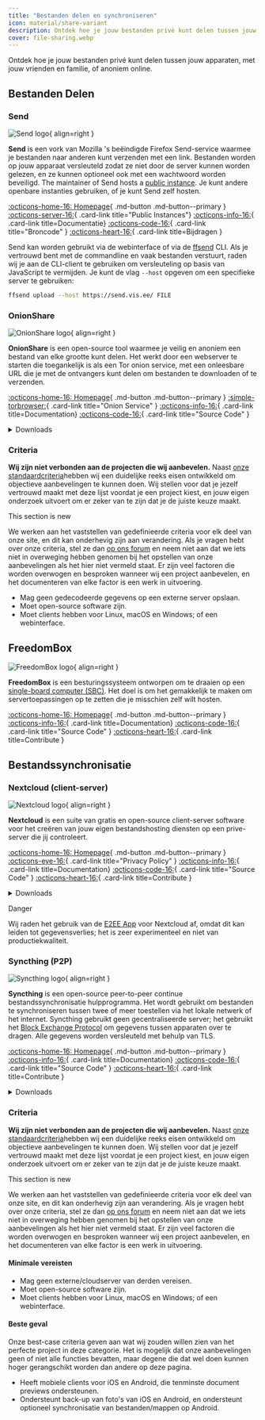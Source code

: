 ```yaml
---
title: "Bestanden delen en synchroniseren"
icon: material/share-variant
description: Ontdek hoe je jouw bestanden privé kunt delen tussen jouw apparaten, met jouw vrienden en familie, of anoniem online.
cover: file-sharing.webp
---
```


Ontdek hoe je jouw bestanden privé kunt delen tussen jouw apparaten, met jouw vrienden en familie, of anoniem online.

## Bestanden Delen

### Send

<div class="admonition recommendation" markdown>

![Send logo](assets/img/file-sharing-sync/send.svg){ align=right }

**Send** is een vork van Mozilla 's beëindigde Firefox Send-service waarmee je bestanden naar anderen kunt verzenden met een link. Bestanden worden op jouw apparaat versleuteld zodat ze niet door de server kunnen worden gelezen, en ze kunnen optioneel ook met een wachtwoord worden beveiligd. The maintainer of Send hosts a [public instance](https://send.vis.ee). Je kunt andere openbare instanties gebruiken, of je kunt Send zelf hosten.

[:octicons-home-16: Homepage](https://send.vis.ee){ .md-button .md-button--primary }
[:octicons-server-16:](https://github.com/timvisee/send-instances){ .card-link title="Public Instances"}
[:octicons-info-16:](https://github.com/timvisee/send#readme){ .card-link title=Documentatie}
[:octicons-code-16:](https://github.com/timvisee/send){ .card-link title="Broncode" }
[:octicons-heart-16:](https://github.com/sponsors/timvisee){ .card-link title=Bijdragen }

</details>

</div>

Send kan worden gebruikt via de webinterface of via de [ffsend](https://github.com/timvisee/ffsend) CLI. Als je vertrouwd bent met de commandline en vaak bestanden verstuurt, raden wij je aan de CLI-client te gebruiken om versleuteling op basis van JavaScript te vermijden. Je kunt de vlag `--host` opgeven om een specifieke server te gebruiken:

```bash
ffsend upload --host https://send.vis.ee/ FILE
```

### OnionShare

<div class="admonition recommendation" markdown>

![OnionShare logo](assets/img/file-sharing-sync/onionshare.svg){ align=right }

**OnionShare** is een open-source tool waarmee je veilig en anoniem een bestand van elke grootte kunt delen. Het werkt door een webserver te starten die toegankelijk is als een Tor onion service, met een onleesbare URL die je met de ontvangers kunt delen om bestanden te downloaden of te verzenden.

[:octicons-home-16: Homepage](https://onionshare.org){ .md-button .md-button--primary }
[:simple-torbrowser:](http://lldan5gahapx5k7iafb3s4ikijc4ni7gx5iywdflkba5y2ezyg6sjgyd.onion){ .card-link title="Onion Service" }
[:octicons-info-16:](https://docs.onionshare.org){ .card-link title=Documentation}
[:octicons-code-16:](https://github.com/onionshare/onionshare){ .card-link title="Source Code" }

<details class="downloads" markdown>
<summary>Downloads</summary>

- [:simple-windows11: Windows](https://onionshare.org/#download)
- [:simple-apple: macOS](https://onionshare.org/#download)
- [:simple-linux: Linux](https://onionshare.org/#download)

</details>

</div>

### Criteria

**Wij zijn niet verbonden aan de projecten die wij aanbevelen.** Naast [onze standaardcriteria](about/criteria.md)hebben wij een duidelijke reeks eisen ontwikkeld om objectieve aanbevelingen te kunnen doen. Wij stellen voor dat je jezelf vertrouwd maakt met deze lijst voordat je een project kiest, en jouw eigen onderzoek uitvoert om er zeker van te zijn dat je de juiste keuze maakt.

<div class="admonition example" markdown>
<p class="admonition-title">This section is new</p>

We werken aan het vaststellen van gedefinieerde criteria voor elk deel van onze site, en dit kan onderhevig zijn aan verandering. Als je vragen hebt over onze criteria, stel ze dan [op ons forum](https://discuss.privacyguides.net/latest) en neem niet aan dat we iets niet in overweging hebben genomen bij het opstellen van onze aanbevelingen als het hier niet vermeld staat. Er zijn veel factoren die worden overwogen en besproken wanneer wij een project aanbevelen, en het documenteren van elke factor is een werk in uitvoering.

</div>

- Mag geen gedecodeerde gegevens op een externe server opslaan.
- Moet open-source software zijn.
- Moet clients hebben voor Linux, macOS en Windows; of een webinterface.

## FreedomBox

<div class="admonition recommendation" markdown>

![FreedomBox logo](assets/img/file-sharing-sync/freedombox.svg){ align=right }

**FreedomBox** is een besturingssysteem ontworpen om te draaien op een [single-board computer (SBC)](https://en.wikipedia.org/wiki/Single-board_computer). Het doel is om het gemakkelijk te maken om servertoepassingen op te zetten die je misschien zelf wilt hosten.

[:octicons-home-16: Homepage](https://freedombox.org){ .md-button .md-button--primary }
[:octicons-info-16:](https://wiki.debian.org/FreedomBox/Manual){ .card-link title=Documentation}
[:octicons-code-16:](https://salsa.debian.org/freedombox-team/freedombox){ .card-link title="Source Code" }
[:octicons-heart-16:](https://freedomboxfoundation.org/donate){ .card-link title=Contribute }

</details>

</div>

## Bestandssynchronisatie

### Nextcloud (client-server)

<div class="admonition recommendation" markdown>

![Nextcloud logo](assets/img/productivity/nextcloud.svg){ align=right }

**Nextcloud** is een suite van gratis en open-source client-server software voor het creëren van jouw eigen bestandshosting diensten op een prive-server die jij controleert.

[:octicons-home-16: Homepage](https://nextcloud.com){ .md-button .md-button--primary }
[:octicons-eye-16:](https://nextcloud.com/privacy){ .card-link title="Privacy Policy" }
[:octicons-info-16:](https://nextcloud.com/support){ .card-link title=Documentation}
[:octicons-code-16:](https://github.com/nextcloud){ .card-link title="Source Code" }
[:octicons-heart-16:](https://nextcloud.com/contribute){ .card-link title=Contribute }

<details class="downloads" markdown>
<summary>Downloads</summary>

- [:simple-googleplay: Google Play](https://play.google.com/store/apps/details?id=com.nextcloud.client)
- [:simple-appstore: App Store](https://apps.apple.com/app/id1125420102)
- [:simple-github: GitHub](https://github.com/nextcloud/android/releases)
- [:simple-windows11: Windows](https://nextcloud.com/install/#install-clients)
- [:simple-apple: macOS](https://nextcloud.com/install/#install-clients)
- [:simple-linux: Linux](https://nextcloud.com/install/#install-clients)

</details>

</div>

<div class="admonition danger" markdown>
<p class="admonition-title">Danger</p>

Wij raden het gebruik van de [E2EE App](https://apps.nextcloud.com/apps/end_to_end_encryption) voor Nextcloud af, omdat dit kan leiden tot gegevensverlies; het is zeer experimenteel en niet van productiekwaliteit.

</div>

### Syncthing (P2P)

<div class="admonition recommendation" markdown>

![Syncthing logo](assets/img/file-sharing-sync/syncthing.svg){ align=right }

**Syncthing** is een open-source peer-to-peer continue bestandssynchronisatie hulpprogramma. Het wordt gebruikt om bestanden te synchroniseren tussen twee of meer toestellen via het lokale netwerk of het internet. Syncthing gebruikt geen gecentraliseerde server; het gebruikt het [Block Exchange Protocol](https://docs.syncthing.net/specs/bep-v1.html#bep-v1) om gegevens tussen apparaten over te dragen. Alle gegevens worden versleuteld met behulp van TLS.

[:octicons-home-16: Homepage](https://syncthing.net){ .md-button .md-button--primary }
[:octicons-info-16:](https://docs.syncthing.net){ .card-link title=Documentation}
[:octicons-code-16:](https://github.com/syncthing){ .card-link title="Source Code" }
[:octicons-heart-16:](https://syncthing.net/donations){ .card-link title=Contribute }

<details class="downloads" markdown>
<summary>Downloads</summary>

- [:simple-googleplay: Google Play](https://play.google.com/store/apps/details?id=com.nutomic.syncthingandroid)
- [:simple-windows11: Windows](https://syncthing.net/downloads)
- [:simple-apple: macOS](https://syncthing.net/downloads)
- [:simple-linux: Linux](https://syncthing.net/downloads)
- [:simple-freebsd: FreeBSD](https://syncthing.net/downloads)

</details>

</div>

### Criteria

**Wij zijn niet verbonden aan de projecten die wij aanbevelen.** Naast [onze standaardcriteria](about/criteria.md)hebben wij een duidelijke reeks eisen ontwikkeld om objectieve aanbevelingen te kunnen doen. Wij stellen voor dat je jezelf vertrouwd maakt met deze lijst voordat je een project kiest, en jouw eigen onderzoek uitvoert om er zeker van te zijn dat je de juiste keuze maakt.

<div class="admonition example" markdown>
<p class="admonition-title">This section is new</p>

We werken aan het vaststellen van gedefinieerde criteria voor elk deel van onze site, en dit kan onderhevig zijn aan verandering. Als je vragen hebt over onze criteria, stel ze dan [op ons forum](https://discuss.privacyguides.net/latest) en neem niet aan dat we iets niet in overweging hebben genomen bij het opstellen van onze aanbevelingen als het hier niet vermeld staat. Er zijn veel factoren die worden overwogen en besproken wanneer wij een project aanbevelen, en het documenteren van elke factor is een werk in uitvoering.

</div>

#### Minimale vereisten

- Mag geen externe/cloudserver van derden vereisen.
- Moet open-source software zijn.
- Moet clients hebben voor Linux, macOS en Windows; of een webinterface.

#### Beste geval

Onze best-case criteria geven aan wat wij zouden willen zien van het perfecte project in deze categorie. Het is mogelijk dat onze aanbevelingen geen of niet alle functies bevatten, maar degene die dat wel doen kunnen hoger gerangschikt worden dan andere op deze pagina.

- Heeft mobiele clients voor iOS en Android, die tenminste document previews ondersteunen.
- Ondersteunt back-up van foto's van iOS en Android, en ondersteunt optioneel synchronisatie van bestanden/mappen op Android.
